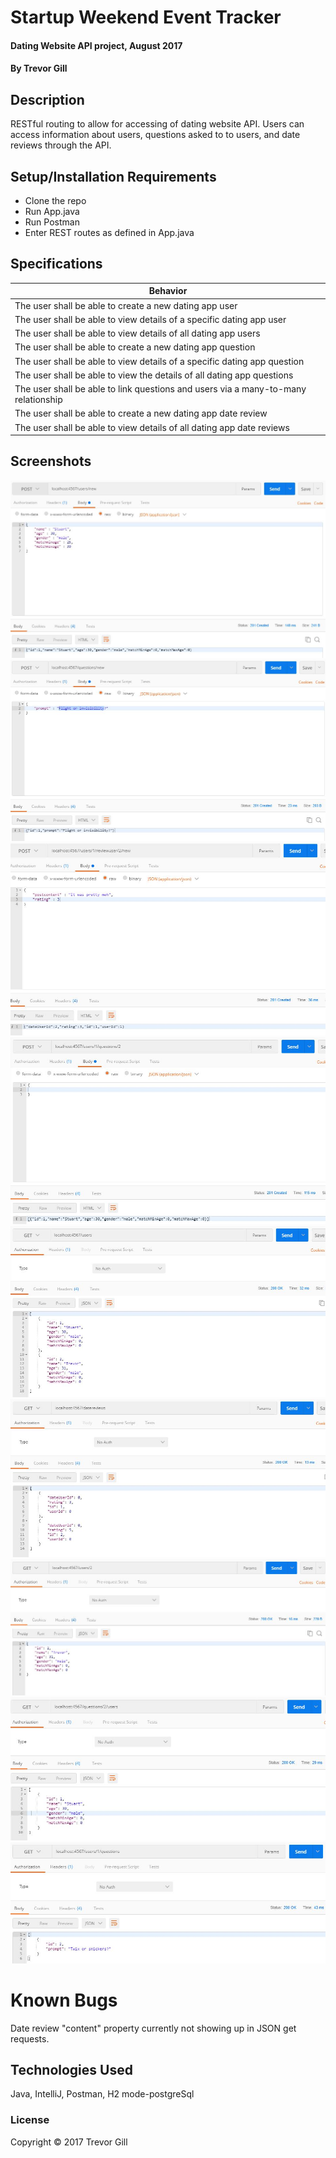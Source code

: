 # Startup Weekend Event Tracker

#### Dating Website API project, August 2017

#### By Trevor Gill

## Description

RESTful routing to allow for accessing of dating website API. Users can access information about users, questions asked to to users, and date reviews through the API.

## Setup/Installation Requirements

* Clone the repo
* Run App.java
* Run Postman
* Enter REST routes as defined in App.java

## Specifications

| Behavior      |
| ------------- |
| The user shall be able to create a new dating app user |
| The user shall be able to view details of a specific dating app user |
| The user shall be able to view details of all dating app users |
| The user shall be able to create a new dating app question |
| The user shall be able to view details of a specific dating app question |
| The user shall be able to view the details of all dating app questions |
| The user shall be able to link questions and users via a many-to-many relationship |
| The user shall be able to create a new dating app date review |
| The user shall be able to view details of all dating app date reviews |

## Screenshots
![Create new user](Images/New-user.jpg)
![Create new question](Images/New-question.JPG)
![Create new date review](images/new-date-review.JPG)
![Link user and question](images/link-user-and-question.JPG)
![Get all users](images/get-all-users.JPG)
![Get all date reviews](images/get-all-date-reviews.JPG)
![Get specific user](images/get-specific-user.JPG?)
![Get all users who answered specific question](images/get-all-users-who-answered-question.JPG)
![Get all questions answered by specific user](images/get-all-questions-answered-by-user.JPG)

# Known Bugs

Date review "content" property currently not showing up in JSON get requests.

## Technologies Used

Java, IntelliJ, Postman, H2 mode-postgreSql

### License

Copyright &copy; 2017 Trevor Gill
